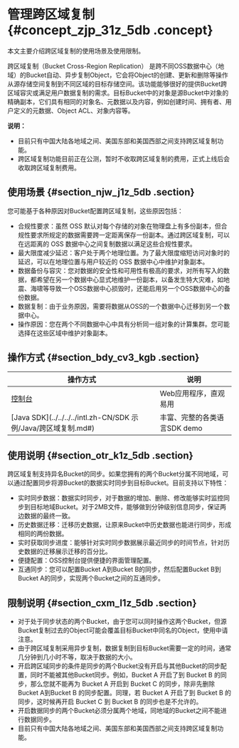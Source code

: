 # 管理跨区域复制 {#concept_zjp_31z_5db .concept}

本文主要介绍跨区域复制的使用场景及使用限制。

跨区域复制（Bucket Cross-Region Replication） 是跨不同OSS数据中心（地域）的Bucket自动、异步复制Object，它会将Object的创建、更新和删除等操作从源存储空间复制到不同区域的目标存储空间。该功能能够很好的提供Bucket跨区域容灾或满足用户数据复制的需求。目标Bucket中的对象是源Bucket中对象的精确副本，它们具有相同的对象名、元数据以及内容，例如创建时间、拥有者、用户定义的元数据、Object ACL、对象内容等。

**说明：** 

-   目前只有中国大陆各地域之间、美国东部和美国西部之间支持跨区域复制功能。
-   跨区域复制功能目前正在公测，暂时不收取跨区域复制的费用，正式上线后会收取跨区域复制费用。

## 使用场景 {#section_njw_j1z_5db .section}

您可能基于各种原因对Bucket配置跨区域复制，这些原因包括：

-   合规性要求：虽然 OSS 默认对每个存储的对象在物理盘上有多份副本，但合规性要求所规定的数据需要跨一定距离保存一份副本。通过跨区域复制，可以在远距离的 OSS 数据中心之间复制数据以满足这些合规性要求。
-   最大限度减少延迟：客户处于两个地理位置。为了最大限度缩短访问对象时的延迟，可以在地理位置与用户较近的 OSS 数据中心中维护对象副本。
-   数据备份与容灾：您对数据的安全性和可用性有极高的要求，对所有写入的数据，都希望在另一个数据中心显式地维护一份副本，以备发生特大灾难，如地震、海啸等导致一个OSS数据中心损毁时，还能启用另一个OSS数据中心的备份数据。
-   数据复制：由于业务原因，需要将数据从OSS的一个数据中心迁移到另一个数据中心。
-   操作原因：您在两个不同数据中心中具有分析同一组对象的计算集群。您可能选择在这些区域中维护对象副本。

## 操作方式 {#section_bdy_cv3_kgb .section}

|操作方式|说明|
|----|--|
|[控制台](../../../../intl.zh-CN/控制台用户指南/管理存储空间/设置跨区域复制.md#)|Web应用程序，直观易用|
|[Java SDK](../../../../intl.zh-CN/SDK 示例/Java/跨区域复制.md#)|丰富、完整的各类语言SDK demo|

## 使用说明 {#section_otr_k1z_5db .section}

跨区域复制支持异名Bucket的同步。如果您拥有的两个Bucket分属不同地域，可以通过配置同步将源Bucket的数据实时同步到目标Bucket。目前支持以下特性：

-   实时同步数据：数据实时同步，对于数据的增加、删除、修改能够实时监控同步到目标地域Bucket。对于2MB文件，能够做到分钟级别信息同步，保证两边数据的最终一致。
-   历史数据迁移：迁移历史数据，让原来Bucket中历史数据也能进行同步，形成相同的两份数据。
-   实时获取同步进度：能够针对实时同步数据展示最近同步的时间节点，针对历史数据的迁移展示迁移的百分比。
-   便捷配置：OSS控制台提供便捷的界面管理配置。
-   互通同步：您可以配置Bucket A到Bucket B的同步，然后配置Bucket B到Bucket A的同步，实现两个Bucket之间的互通同步。

## 限制说明 {#section_cxm_l1z_5db .section}

-   对于处于同步状态的两个Bucket，由于您可以同时操作这两个Bucket，但源Bucket复制过去的Object可能会覆盖目标Bucket中同名的Object，使用中请注意。
-   由于跨区域复制采用异步复制，数据复制到目标Bucket需要一定的时间，通常几分钟到几小时不等，取决于数据的大小。
-   开启跨区域同步的条件是同步的两个Bucket没有开启与其他Bucket的同步配置，同时不能被其他Bucket同步。例如，Bucket A 开启了到 Bucket B 的同步，那么您就不能再为 Bucket A 开启到 Bucket C 的同步，除非先删除 Bucket A到Bucket B 的同步配置。同理，若 Bucket A 开启了到 Bucket B 的同步，这时候再开启 Bucket C 到 Bucket B 的同步也是不允许的。
-   开启数据同步的两个Bucket必须分属两个地域，同地域的Bucket之间不能进行数据同步。
-   目前只有中国大陆各地域之间、美国东部和美国西部之间支持跨区域复制功能。

